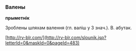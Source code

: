 ### Валены
**прыметнік**

Зроблены шляхам валення (гл. валіш у 3 знач.). В. абутак.

<a rel="author">[http://rv-blr.com/](http://rv-blr.com/slounik.jsp?letterId=0&maskId=0&pageId=483)</a>
